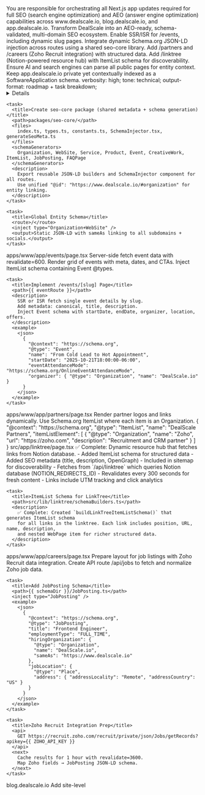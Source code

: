 <project name="DealScale Full SEO + AEO Implementation" version="1.0">

  <role name="System Architect">
    <description>
      You are responsible for orchestrating all Next.js app updates required for full SEO (search engine optimization) 
      and AEO (answer engine optimization) capabilities across www.dealscale.io, blog.dealscale.io, and app.dealscale.io.
    </description>
  </role>

  <goal>
    <text>Transform DealScale into an AEO-ready, schema-validated, multi-domain SEO ecosystem.</text>
  </goal>

  <objectives>
    <objective>Enable SSR/ISR for /events, including dynamic slug pages.</objective>
    <objective>Integrate dynamic Schema.org JSON-LD injection across routes using a shared seo-core library.</objective>
    <objective>Add /partners and /careers (Zoho Recruit integration) with structured data.</objective>
    <objective>Add /linktree (Notion-powered resource hub) with ItemList schema for discoverability.</objective>
    <objective>Ensure AI and search engines can parse all public pages for entity context.</objective>
    <objective>Keep app.dealscale.io private yet contextually indexed as a SoftwareApplication schema.</objective>
  </objectives>

  <stylesheet>
    verbosity: high;
    tone: technical;
    output-format: roadmap + task breakdown;
  </stylesheet>

  <architecture>
    <let name="domains" value='["www.dealscale.io","blog.dealscale.io","app.dealscale.io"]' />
    <let name="schemaDir" value="packages/seo-core/schema" />
    <let name="eventRoute" value="apps/www/app/events/[slug]/page.tsx" />
  </architecture>

  <phase id="foundation" title="SEO/AEO Infrastructure Setup">
    <task>
      <title>Update robots.ts and sitemap.ts</title>
      <details>
        Allow public pages "/", "/features", "/pricing", "/case-studies", "/events", "/partners", "/careers".
        Disallow "/private", "/api", "/admin".
        Add "GPTBot", "PerplexityBot", and "ClaudeBot" under userAgent rules.
        Use priority 0.9 for /events and changefreq "daily".
      </details>
    </task>

    <task>
      <title>Create seo-core package (shared metadata + schema generation)</title>
      <path>packages/seo-core/</path>
      <files>
        index.ts, types.ts, constants.ts, SchemaInjector.tsx, generateSeoMeta.ts
      </files>
      <schemaGenerators>
        Organization, WebSite, Service, Product, Event, CreativeWork, ItemList, JobPosting, FAQPage
      </schemaGenerators>
      <description>
        Export reusable JSON-LD builders and SchemaInjector component for all routes.
        Use unified "@id": "https://www.dealscale.io/#organization" for entity linking.
      </description>
    </task>

    <task>
      <title>Global Entity Schema</title>
      <route>/</route>
      <inject type="Organization+WebSite" />
      <output>Static JSON-LD with sameAs linking to all subdomains + socials.</output>
    </task>
  </phase>

  <phase id="events" title="Events Infrastructure and Slug Routing">
    <task>
      <title>Implement /events Index Page</title>
      <path>apps/www/app/events/page.tsx</path>
      <description>
        Server-side fetch event data with revalidate=600.
        Render grid of events with meta, dates, and CTAs.
        Inject ItemList schema containing Event @types.
      </description>
    </task>

    <task>
      <title>Implement /events/[slug] Page</title>
      <path>{{ eventRoute }}</path>
      <description>
        SSR or ISR fetch single event details by slug.
        Add metadata: canonical, title, description.
        Inject Event schema with startDate, endDate, organizer, location, offers.
      </description>
      <example>
        <json>
          {
            "@context": "https://schema.org",
            "@type": "Event",
            "name": "From Cold Lead to Hot Appointment",
            "startDate": "2025-10-21T18:00:00-06:00",
            "eventAttendanceMode": "https://schema.org/OnlineEventAttendanceMode",
            "organizer": { "@type": "Organization", "name": "DealScale.io" }
          }
        </json>
      </example>
    </task>
  </phase>

  <phase id="partners" title="Partners Page and Schema Integration">
    <task>
      <title>Develop /partners Route</title>
      <path>apps/www/app/partners/page.tsx</path>
      <description>
        Render partner logos and links dynamically.
        Use Schema.org ItemList where each item is an Organization.
      </description>
      <example>
        <json>
          {
            "@context": "https://schema.org",
            "@type": "ItemList",
            "name": "DealScale Partners",
            "itemListElement": [
              {
                "@type": "Organization",
                "name": "Zoho",
                "url": "https://zoho.com",
                "description": "Recruitment and CRM partner"
              }
            ]
          }
        </json>
      </example>
    </task>
  </phase>

  <phase id="linktree" title="LinkTree Resource Hub Integration">
    <task>
      <title>Setup /linktree Route with SEO</title>
      <path>src/app/linktree/page.tsx</path>
      <description>
        ✅ Complete: Dynamic resource hub that fetches links from Notion database.
        - Added ItemList schema for structured data
        - Added SEO metadata (title, description, OpenGraph)
        - Included in sitemap for discoverability
        - Fetches from `/api/linktree` which queries Notion database (NOTION_REDIRECTS_ID)
        - Revalidates every 300 seconds for fresh content
        - Links include UTM tracking and click analytics
      </description>
    </task>

    <task>
      <title>ItemList Schema for LinkTree</title>
      <path>src/lib/linktree/schemaBuilders.ts</path>
      <description>
        ✅ Complete: Created `buildLinkTreeItemListSchema()` that generates ItemList schema
        for all links in the linktree. Each link includes position, URL, name, description,
        and nested WebPage item for richer structured data.
      </description>
    </task>
  </phase>

  <phase id="careers" title="Careers Integration with Zoho Recruit">
    <task>
      <title>Setup /careers Route</title>
      <path>apps/www/app/careers/page.tsx</path>
      <description>
        Prepare layout for job listings with Zoho Recruit data integration.
        Create API route /api/jobs to fetch and normalize Zoho job data.
      </description>
    </task>

    <task>
      <title>Add JobPosting Schema</title>
      <path>{{ schemaDir }}/JobPosting.ts</path>
      <inject type="JobPosting" />
      <example>
        <json>
          {
            "@context": "https://schema.org",
            "@type": "JobPosting",
            "title": "Frontend Engineer",
            "employmentType": "FULL_TIME",
            "hiringOrganization": {
              "@type": "Organization",
              "name": "DealScale.io",
              "sameAs": "https://www.dealscale.io"
            },
            "jobLocation": {
              "@type": "Place",
              "address": { "addressLocality": "Remote", "addressCountry": "US" }
            }
          }
        </json>
      </example>
    </task>

    <task>
      <title>Zoho Recruit Integration Prep</title>
      <api>
        GET https://recruit.zoho.com/recruit/private/json/Jobs/getRecords?apikey={{ ZOHO_API_KEY }}
      </api>
      <next>
        Cache results for 1 hour with revalidate=3600.
        Map Zoho fields → JobPosting JSON-LD schema.
      </next>
    </task>
  </phase>

  <phase id="enhancements" title="Cross-Domain SEO and Blog Integration">
    <task>
      <title>Inject Blog Schema on Beehiiv</title>
      <domain>blog.dealscale.io</domain>
      <action>
        Add site-level <script type="application/ld+json"> for Blog and BlogPosting.
        Reference main org ID using "isPartOf": { "@id": "https://www.dealscale.io/#organization" }.
      </action>
    </task>

    <task>
      <title>Connect Case Studies Schema</title>
      <route>/case-studies/[slug]</route>
      <inject type="CreativeWork" />
      <details>
        Include author Organization and optional Review schema for client testimonials.
      </details>
    </task>
  </phase>

  <phase id="validation" title="Testing, Linting, and Metrics">
    <task>
      <title>Rich Result Validation</title>
      <criteria>
        <item>Organization, WebSite, Service, Product, Event, CreativeWork, ItemList, JobPosting</item>
      </criteria>
      <accept>All pass at https://search.google.com/test/rich-results</accept>
    </task>

    <task>
      <title>Lighthouse SEO + Performance</title>
      <thresholds>
        seo >= 95
        performance >= 90
      </thresholds>
    </task>

    <task>
      <title>Bot Snapshot Verification</title>
      <command>curl -A "Googlebot" https://www.dealscale.io/events</command>
      <expect>Returns rendered HTML, not placeholder text.</expect>
    </task>
  </phase>

  <phase id="analytics" title="AEO Observability & Monitoring">
    <task>
      <title>Add AEO Event Tracking</title>
      <tools>
        <tool>PostHog</tool>
        <tool>Plausible</tool>
      </tools>
      <metrics>
        schema_injected=true
        route_type
        schema_validation_status
      </metrics>
    </task>

    <task>
      <title>Connect Search Console + Zoho</title>
      <details>
        Submit new sitemaps (www + careers).
        Enable job posting monitoring under Google Index > Job listings.
        ✅ **Careers Integration Complete**: Added Zoho Recruit careers URL to Organization schema and enabled indexing.
      </details>
    </task>
  </phase>

  <phase id="future" title="Expansion & AEO Evolution">
    <ideas>
      <idea>Add FAQ-rich snippets across top routes (features, pricing).</idea>
      <idea>Add VideoObject schema for demo walkthroughs.</idea>
      <idea>Link internal search to WebSite.potentialAction for site search visibility.</idea>
      <idea>Explore AEO embeddings for voice agent queries.</idea>
    </ideas>
  </phase>

</project>
